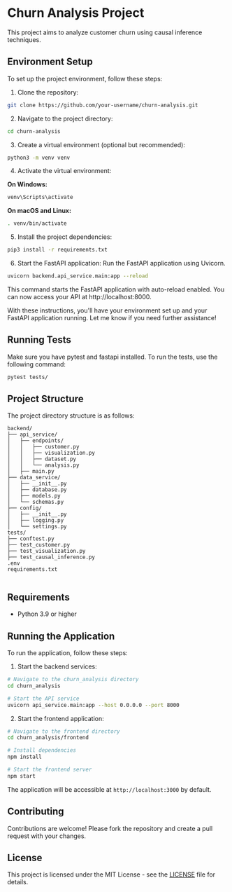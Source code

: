 # Churn Analysis Project

This project aims to analyze customer churn using causal inference techniques.

## Environment Setup

To set up the project environment, follow these steps:

1. Clone the repository:

```bash
git clone https://github.com/your-username/churn-analysis.git
```

2. Navigate to the project directory:

```bash
cd churn-analysis
```

3. Create a virtual environment (optional but recommended):

```bash
python3 -m venv venv
```

4. Activate the virtual environment:

**On Windows:**

```bash
venv\Scripts\activate
```

**On macOS and Linux:**

```bash
. venv/bin/activate
```

5. Install the project dependencies:

```bash
pip3 install -r requirements.txt
```

6. Start the FastAPI application: Run the FastAPI application using Uvicorn.

```bash
uvicorn backend.api_service.main:app --reload
```
This command starts the FastAPI application with auto-reload enabled. You can now access your API at http://localhost:8000.

With these instructions, you'll have your environment set up and your FastAPI application running. Let me know if you need further assistance!

## Running Tests
Make sure you have pytest and fastapi installed. To run the tests, use the following command:

```bash
pytest tests/
```
## Project Structure

The project directory structure is as follows:
```
backend/
├── api_service/
│   ├── endpoints/
│   │   ├── customer.py
│   │   ├── visualization.py
│   │   ├── dataset.py
│   │   └── analysis.py
│   ├── main.py
├── data_service/
│   ├── __init__.py
│   ├── database.py
│   ├── models.py
│   └── schemas.py
├── config/
│   ├── __init__.py
│   ├── logging.py
│   └── settings.py
tests/
├── conftest.py
├── test_customer.py
├── test_visualization.py
├── test_causal_inference.py
.env
requirements.txt


```


## Requirements

- Python 3.9 or higher

## Running the Application

To run the application, follow these steps:

1. Start the backend services:

```bash
# Navigate to the churn_analysis directory
cd churn_analysis

# Start the API service
uvicorn api_service.main:app --host 0.0.0.0 --port 8000
```

2. Start the frontend application:

```bash
# Navigate to the frontend directory
cd churn_analysis/frontend

# Install dependencies
npm install

# Start the frontend server
npm start
```

The application will be accessible at `http://localhost:3000` by default.

## Contributing

Contributions are welcome! Please fork the repository and create a pull request with your changes.

## License

This project is licensed under the MIT License - see the [LICENSE](LICENSE) file for details.
